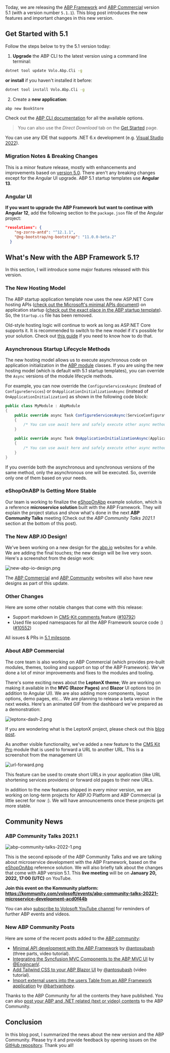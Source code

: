 Today, we are releasing the [ABP Framework](https://abp.io/) and [ABP Commercial](https://commercial.abp.io/) version 5.1 (with a version number `5.1.1`). This blog post introduces the new features and important changes in this new version.

## Get Started with 5.1

Follow the steps below to try the 5.1 version today:

1) **Upgrade** the ABP CLI to the latest version using a command line terminal:

````bash
dotnet tool update Volo.Abp.Cli -g
````

**or install** if you haven't installed it before:

````bash
dotnet tool install Volo.Abp.Cli -g
````

2) Create a **new application**:

````bash
abp new BookStore
````

Check out the [ABP CLI documentation](https://docs.abp.io/en/abp/latest/CLI) for all the available options.

> You can also use the *Direct Download* tab on the [Get Started](https://abp.io/get-started) page.

You can use any IDE that supports .NET 6.x development (e.g. [Visual Studio 2022](https://visualstudio.microsoft.com/downloads/)).

### Migration Notes & Breaking Changes

This is a minor feature release, mostly with enhancements and improvements based on [version 5.0](https://blog.abp.io/abp/ABP-IO-Platform-5-0-Final-Has-Been-Released). There aren't any breaking changes except for the Angular UI upgrade. ABP 5.1 startup templates use **Angular 13**.

### Angular UI

**If you want to upgrade the ABP Framework but want to continue with Angular 12**, add the following section to the `package.json` file of the Angular project:

````json
"resolutions": {
    "ng-zorro-antd": "^12.1.1",
    "@ng-bootstrap/ng-bootstrap": "11.0.0-beta.2"
  }
````

## What's New with the ABP Framework 5.1?

In this section, I will introduce some major features released with this version.

### The New Hosting Model

The ABP startup application template now uses the new ASP.NET Core hosting APIs ([check out the Microsoft's minimal APIs document](https://docs.microsoft.com/en-us/aspnet/core/fundamentals/minimal-apis?view=aspnetcore-6.0)) on application startup ([check out the exact place in the ABP startup template](https://github.com/abpframework/abp/blob/46cdfbe7b06c93690181633be4e96bf62e7f34e2/templates/app/aspnet-core/src/MyCompanyName.MyProjectName.Web/Program.cs#L33-L40)). So, the `Startup.cs` file has been removed.

Old-style hosting logic will continue to work as long as ASP.NET Core supports it. It is recommended to switch to the new model if it's possible for your solution. Check out [this guide](https://docs.abp.io/en/abp/latest/Migration-Guides/Upgrading-Startup-Template) if you need to know how to do that.

### Asynchronous Startup Lifecycle Methods

The new hosting model allows us to execute asynchronous code on application initialization in the [ABP module](https://docs.abp.io/en/abp/latest/Module-Development-Basics) classes. If you are using the new hosting model (which is default with 5.1 startup templates), you can override the `Async` versions of the module lifecycle methods.

For example, you can now override the `ConfigureServicesAsync` (instead of `ConfigureServices`) or `OnApplicationInitializationAsync` (instead of `OnApplicationInitialization`) as shown in the following code block:

````csharp
public class MyModule : AbpModule
{
    public override async Task ConfigureServicesAsync(ServiceConfigurationContext context)
    {
        /* You can use await here and safely execute other async methods */
    }

    public override async Task OnApplicationInitializationAsync(ApplicationInitializationContext context)
    {
        /* You can use await here and safely execute other async methods */
    }
}
````

If you override both the asynchronous and synchronous versions of the same method, only the asynchronous one will be executed. So, override only one of them based on your needs.

### eShopOnABP Is Getting More Stable

Our team is working to finalize the [eShopOnAbp](https://github.com/abpframework/eShopOnAbp) example solution, which is a reference **microservice solution** built with the ABP Framework. They will explain the project status and show what's done in the next **ABP Community Talks** meeting (Check out the *ABP Community Talks 2021.1* section at the bottom of this post).

### The New ABP.IO Design!

We've been working on a new design for the [abp.io](https://abp.io/) websites for a while. We are adding the final touches; the new design will be live very soon. Here's a screenshot from the design work:

![new-abp-io-design.png](04c9be6a819f74d7d7003a0165ff0d88.png)

The [ABP Commercial](https://commercial.abp.io/) and [ABP Community](https://community.abp.io/) websites will also have new designs as part of this update.

### Other Changes

Here are some other notable changes that come with this release:

* Support markdown in [CMS-Kit comments ](https://docs.abp.io/en/abp/latest/Modules/Cms-Kit/Comments)feature ([#10792](https://github.com/abpframework/abp/pull/10792))
* Used file scoped namespaces for all the ABP Framework source code :) ([#10552](https://github.com/abpframework/abp/pull/10696))

All issues & PRs in [5.1 milesone](https://github.com/abpframework/abp/milestone/60?closed=1).

### About  ABP Commercial

The core team is also working on ABP Commercial (which provides pre-built modules, themes, tooling and support on top of the ABP Framework). We've done a lot of minor improvements and fixes to the modules and tooling.

There's some exciting news about the **LeptonX theme**; We are working on making it available in the **MVC (Razor Pages)** and **Blazor** UI options too (in addition to Angular UI). We are also adding more components, layout options, demo pages, etc... We are planning to release a beta version in the next weeks. Here's an animated GIF from the dashboard we've prepared as a demonstration:

![leptonx-dash-2.png](1b50e6d6317b84f963ab3a016602cca7.png)

If you are wondering what is the LeptonX project, please check out this [blog post](https://blog.abp.io/abp/LeptonX-Theme-for-ABP-Framework-Alpha-Release).

As another visible functionality, we've added a new feature to the [CMS Kit Pro](https://docs.abp.io/en/commercial/latest/modules/cms-kit/index) module that is used to forward a URL to another URL. This is a screenshot from the management UI:

![url-forward.png](3104802a0898db35a15c3a0166002a3f.png)

This feature can be used to create short URLs in your application (like URL shortening services providers) or forward old pages to their new URLs.

In addition to the new features shipped in every minor version, we are working on long-term projects for ABP.IO Platform and ABP Commercial (a little secret for now :). We will have announcements once these projects get more stable.

## Community News

### ABP Community Talks 2021.1

![abp-community-talks-2022-1.png](79374b567169e34b283f3a016603708f.png)

This is the second episode of the ABP Community Talks and we are talking about microservice development with the ABP Framework, based on the [eShopOnAbp](https://github.com/abpframework/eShopOnAbp) reference solution. We will also briefly talk about the changes that come with ABP version 5.1. This **live meeting** will be on **January 20, 2022, 17:00 (UTC)** on YouTube.

**Join this event on the Kommunity platform: https://kommunity.com/volosoft/events/abp-community-talks-20221-microservice-development-acd0f44b**

You can also [subscribe to Volosoft YouTube channel](https://www.youtube.com/channel/UCO3XKlpvq8CA5MQNVS6b3dQ) for reminders of further ABP events and videos.

### New ABP Community Posts

Here are some of the recent posts added to the [ABP community](https://community.abp.io/):

* [Minimal API development with the ABP Framework](https://community.abp.io/articles/minimal-api-with-abp-hello-world-part-1-sg5i44p8) by [@antosubash](https://github.com/antosubash) (three parts, video tutorial).
* [Integrating the Syncfusion MVC Components to the ABP MVC UI](https://community.abp.io/articles/integrating-the-syncfusion-mvc-components-to-the-abp-mvc-ui-0gpkr1if) by [@EngincanV](https://github.com/EngincanV).
* [Add Tailwind CSS to your ABP Blazor UI](https://community.abp.io/articles/add-tailwindcss-to-your-abp-blazor-ui-vidiwzcy) by [@antosubash](https://github.com/antosubash) (video tutorial).
* [Import external users into the users Table from an ABP Framework application](https://community.abp.io/articles/import-external-users-into-the-users-table-from-an-abp-framework-application-7lnyw415) by [@bartvanhoey](https://github.com/bartvanhoey).

Thanks to the ABP Community for all the contents they have published. You can also [post your ABP and .NET related (text or video) contents](https://community.abp.io/articles/submit) to the ABP Community.

## Conclusion

In this blog post, I summarized the news about the new version and the ABP Community. Please try it and provide feedback by opening issues on the [GitHub repository](https://github.com/abpframework/abp). Thank you all!